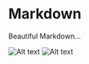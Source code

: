 # Markdown

Beautiful Markdown...

![Alt text](images/pic.jpeg)
![Alt text](images/1680x1050-dark-archlinux.png)